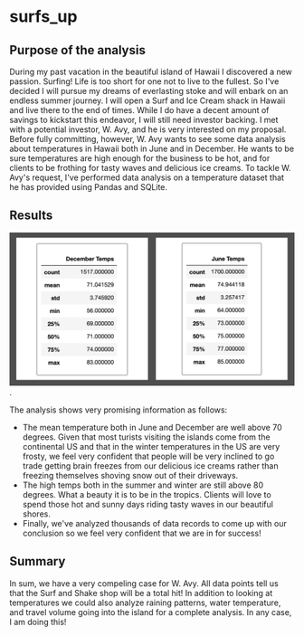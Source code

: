 # surfs_up


## Purpose of the analysis
During my past vacation in the beautiful island of Hawaii I discovered a new passion. Surfing!
Life is too short for one not to live to the fullest. So I've decided I will pursue my dreams of everlasting stoke and will enbark on an endless summer journey. I will open a Surf and Ice Cream shack in Hawaii and live there to the end of times. 
While I do have a decent amount of savings to kickstart this endeavor, I will still need investor backing.
I met with a potential investor, W. Avy, and he is very interested on my proposal. Before fully committing, however, W.  Avy wants to see some data analysis about temperatures in Hawaii both in June and in December. He wants to be sure temperatures are high enough for the business to be hot, and for clients to be frothing for tasty waves and delicious ice creams.
To tackle W. Avy's request, I've performed data analysis on a temperature dataset that he has provided using Pandas and SQLite.


## Results

![](./Resources/Jun_Dec_Temps.png).

The analysis shows very promising information as follows:
 - The mean temperature both in June and December are well above 70 degrees. Given that most turists visiting the islands come from the continental US and that in the winter temperatures in the US are very frosty, we feel very confident that people will be very inclined to go trade getting brain freezes from our delicious ice creams rather than freezing themselves shoving snow out of their driveways.
 - The high temps both in the summer and winter are still above 80 degrees. What a beauty it is to be in the tropics. Clients will love to spend those hot and sunny days riding tasty waves in our beautiful shores.
 - Finally, we've analyzed thousands of data records to come up with our conclusion so we feel very confident that we are in for success!


## Summary 
In sum, we have a very compeling case for W. Avy. All data points tell us that the Surf and Shake shop will be a total hit!
In addition to looking at temperatures we could also analyze raining patterns, water temperature, and travel volume going into the island for a complete analysis.
In any case, I am doing this!


